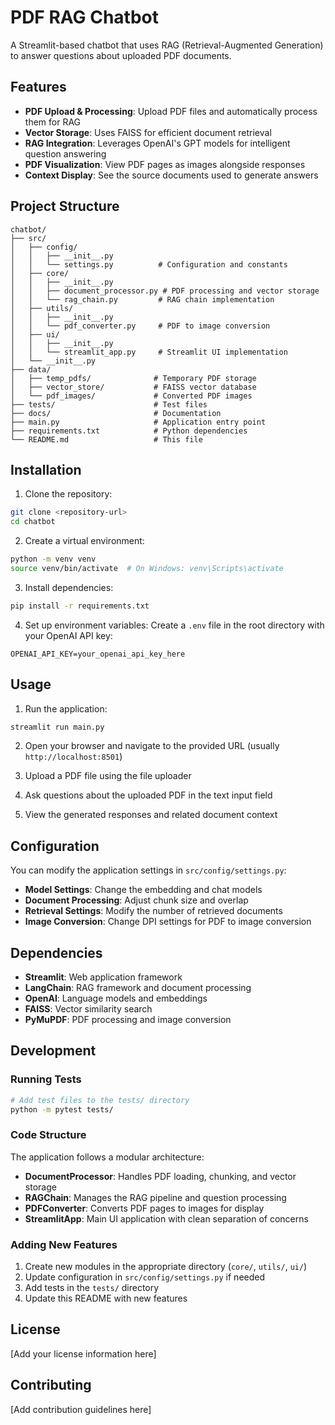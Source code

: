 # PDF RAG Chatbot

A Streamlit-based chatbot that uses RAG (Retrieval-Augmented Generation) to answer questions about uploaded PDF documents.

## Features

- **PDF Upload & Processing**: Upload PDF files and automatically process them for RAG
- **Vector Storage**: Uses FAISS for efficient document retrieval
- **RAG Integration**: Leverages OpenAI's GPT models for intelligent question answering
- **PDF Visualization**: View PDF pages as images alongside responses
- **Context Display**: See the source documents used to generate answers

## Project Structure

```
chatbot/
├── src/
│   ├── config/
│   │   ├── __init__.py
│   │   └── settings.py          # Configuration and constants
│   ├── core/
│   │   ├── __init__.py
│   │   ├── document_processor.py # PDF processing and vector storage
│   │   └── rag_chain.py         # RAG chain implementation
│   ├── utils/
│   │   ├── __init__.py
│   │   └── pdf_converter.py     # PDF to image conversion
│   ├── ui/
│   │   ├── __init__.py
│   │   └── streamlit_app.py     # Streamlit UI implementation
│   └── __init__.py
├── data/
│   ├── temp_pdfs/              # Temporary PDF storage
│   ├── vector_store/           # FAISS vector database
│   └── pdf_images/             # Converted PDF images
├── tests/                      # Test files
├── docs/                       # Documentation
├── main.py                     # Application entry point
├── requirements.txt            # Python dependencies
└── README.md                   # This file
```

## Installation

1. Clone the repository:
```bash
git clone <repository-url>
cd chatbot
```

2. Create a virtual environment:
```bash
python -m venv venv
source venv/bin/activate  # On Windows: venv\Scripts\activate
```

3. Install dependencies:
```bash
pip install -r requirements.txt
```

4. Set up environment variables:
Create a `.env` file in the root directory with your OpenAI API key:
```
OPENAI_API_KEY=your_openai_api_key_here
```

## Usage

1. Run the application:
```bash
streamlit run main.py
```

2. Open your browser and navigate to the provided URL (usually `http://localhost:8501`)

3. Upload a PDF file using the file uploader

4. Ask questions about the uploaded PDF in the text input field

5. View the generated responses and related document context

## Configuration

You can modify the application settings in `src/config/settings.py`:

- **Model Settings**: Change the embedding and chat models
- **Document Processing**: Adjust chunk size and overlap
- **Retrieval Settings**: Modify the number of retrieved documents
- **Image Conversion**: Change DPI settings for PDF to image conversion

## Dependencies

- **Streamlit**: Web application framework
- **LangChain**: RAG framework and document processing
- **OpenAI**: Language models and embeddings
- **FAISS**: Vector similarity search
- **PyMuPDF**: PDF processing and image conversion

## Development

### Running Tests
```bash
# Add test files to the tests/ directory
python -m pytest tests/
```

### Code Structure

The application follows a modular architecture:

- **DocumentProcessor**: Handles PDF loading, chunking, and vector storage
- **RAGChain**: Manages the RAG pipeline and question processing
- **PDFConverter**: Converts PDF pages to images for display
- **StreamlitApp**: Main UI application with clean separation of concerns

### Adding New Features

1. Create new modules in the appropriate directory (`core/`, `utils/`, `ui/`)
2. Update configuration in `src/config/settings.py` if needed
3. Add tests in the `tests/` directory
4. Update this README with new features

## License

[Add your license information here]

## Contributing

[Add contribution guidelines here] 